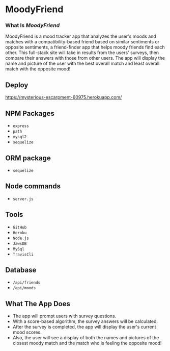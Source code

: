 # MoodyFriend

### What Is *MoodyFriend*

 MoodyFriend is a mood tracker app that analyzes the user's moods and matches with a compatibility-based friend based on similar sentiments or opposite sentiments, a friend-finder app that helps moody friends find each other. This full-stack site will take in results from the users' surveys, then compare their answers with those from other users. The app will display the name and picture of the user with the best overall match and least overall match with the opposite mood!

 ## Deploy
 https://mysterious-escarpment-60975.herokuapp.com/

 ## NPM Packages
 
 * `express`
 * `path`
 * `mysql2`
 * `sequelize`

## ORM package
 * `sequelize`

## Node commands

  * `server.js`

  ## Tools

  * `GitHub`
  * `Heroku`
  * `Node.js`
  * `JawsDB`
  * `MySql`
  * `TravisCli`

  ## Database
  
  * `/api/friends`
  * `/api/moods`
 
## What The App Does

   * The app will prompt users with survey questions.
   * With a score-based algorithm, the survey answers will be calculated.
   * After the survey is completed, the app will display the user's current mood scores.
   * Also, the user will see a display of both the names and pictures of the closest moody match and the match who is feeling the opposite mood!


 